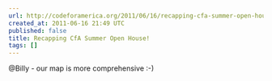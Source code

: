 ```yaml
---
url: http://codeforamerica.org/2011/06/16/recapping-cfa-summer-open-house-2/
created_at: 2011-06-16 21:49 UTC
published: false
title: Recapping CfA Summer Open House!
tags: []
---
```


@Billy - our map is more comprehensive :-)
